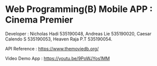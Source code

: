 # Web Programming(B) Mobile APP : Cinema Premier

Developer : 
Nicholas Hadi 535190048,
Andreas Lie 535190020,
Caesar Calendo S 535190053,
Heaven Raja P.T 535190054.

API Reference : https://www.themoviedb.org/

Video Demo App : https://youtu.be/9PoWJYos1MM
